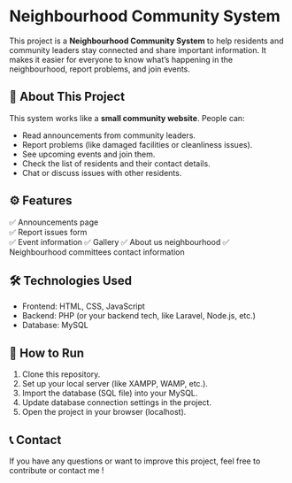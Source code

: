 # Neighbourhood Community System

This project is a **Neighbourhood Community System** to help residents and community leaders stay connected and share important information. It makes it easier for everyone to know what’s happening in the neighbourhood, report problems, and join events.

## 📌 About This Project
This system works like a **small community website**. People can:
- Read announcements from community leaders.
- Report problems (like damaged facilities or cleanliness issues).
- See upcoming events and join them.
- Check the list of residents and their contact details.
- Chat or discuss issues with other residents.

## ⚙️ Features
✅ Announcements page  
✅ Report issues form  
✅ Event information 
✅ Gallery
✅ About us neighbourhood
✅ Neighbourhood committees contact information

## 🛠️ Technologies Used
- Frontend: HTML, CSS, JavaScript  
- Backend: PHP (or your backend tech, like Laravel, Node.js, etc.)  
- Database: MySQL  

## 📂 How to Run
1. Clone this repository.
2. Set up your local server (like XAMPP, WAMP, etc.).
3. Import the database (SQL file) into your MySQL.
4. Update database connection settings in the project.
5. Open the project in your browser (localhost).

## 📞 Contact
If you have any questions or want to improve this project, feel free to contribute or contact me !
